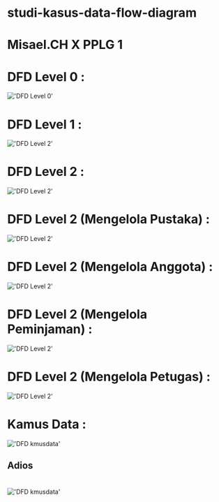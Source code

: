 # studi-kasus-data-flow-diagram
# Misael.CH X PPLG 1
# DFD Level 0 :
!['DFD Level 0'](https://a.top4top.io/p_2600vaiu61.jpeg)
# DFD Level 1 :
!['DFD Level 2'](https://l.top4top.io/p_2601un60l0.jpeg)
<br>

# DFD Level 2 :
!['DFD Level 2'](https://e.top4top.io/p_2600qu0fn1.jpeg)

# DFD Level 2 (Mengelola Pustaka) :
!['DFD Level 2'](https://e.top4top.io/p_260019yzm1.png)

# DFD Level 2 (Mengelola Anggota) :
!['DFD Level 2'](https://c.top4top.io/p_2600h1ptn1.png)

# DFD Level 2 (Mengelola Peminjaman) :
!['DFD Level 2'](https://i.top4top.io/p_2600gone91.png)

# DFD Level 2 (Mengelola Petugas) :
!['DFD Level 2'](https://j.top4top.io/p_2600g7mgc0.jpeg)

# Kamus Data :
!['DFD kmusdata'](https://e.top4top.io/p_2600ax1kx1.jpeg)

## Adios
#
!['DFD kmusdata'](https://media.tenor.com/85qsz-9jRVQAAAAC/cropped-sad.gif)
